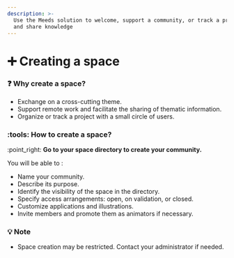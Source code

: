 ```yaml
---
description: >-
  Use the Meeds solution to welcome, support a community, or track a project,
  and share knowledge
---
```


# ➕ Creating a space

### :question: Why create a space?

* Exchange on a cross-cutting theme.&#x20;
* Support remote work and facilitate the sharing of thematic information.&#x20;
* Organize or track a project with a small circle of users.

### &#x20;:tools: How to create a space?

:point\_right: **Go to your space directory to create your community.**

You will be able to :

* Name your community.
* Describe its purpose.
* Identify the visibility of the space in the directory.
* Specify access arrangements: open, on validation, or closed.
* Customize applications and illustrations.
* Invite members and promote them as animators if necessary.

### 💡 Note

* Space creation may be restricted. Contact your administrator if needed.
